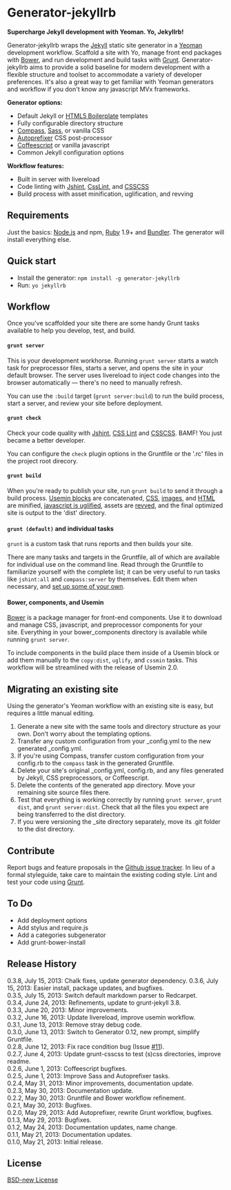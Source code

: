 # Generator-jekyllrb 

**Supercharge Jekyll development with Yeoman. Yo, Jekyllrb!**

Generator-jekyllrb wraps the [Jekyll](http://jekyllrb.com/) static site generator in a [Yeoman](http://yeoman.io/) development workflow. Scaffold a site with Yo, manage front end packages with [Bower](http://bower.io/), and run development and build tasks with [Grunt](http://gruntjs.com/). Generator-jekyllrb aims to provide a solid baseline for modern development with a flexible structure and toolset to accommodate a variety of developer preferences. It's also a great way to get familiar with Yeoman generators and workflow if you don't know any javascript MVx frameworks.

**Generator options:**

- Default Jekyll or [HTML5 Boilerplate](http://html5boilerplate.com/) templates
- Fully configurable directory structure
- [Compass](http://compass-style.org/), [Sass](http://sass-lang.com/), or vanilla CSS
- [Autoprefixer](https://github.com/ai/autoprefixer) CSS post-processor
- [Coffeescript](http://coffeescript.org/) or vanilla javascript
- Common Jekyll configuration options

**Workflow features:**

- Built in server with livereload
- Code linting with [Jshint](http://www.jshint.com/), [CssLint](http://csslint.net/), and [CSSCSS](http://zmoazeni.github.io/csscss/)
- Build process with asset minification, uglification, and revving

## Requirements

Just the basics: [Node.js](http://nodejs.org/) and npm, [Ruby](http://www.ruby-lang.org/) 1.9+ and [Bundler](http://gembundler.com/). The generator will install everything else.

## Quick start

- Install the generator: `npm install -g generator-jekyllrb`
- Run: `yo jekyllrb`

## Workflow

Once you've scaffolded your site there are some handy Grunt tasks available to help you develop, test, and build.

#### `grunt server`

This is your development workhorse. Running `grunt server` starts a watch task for preprocessor files, starts a server, and opens the site in your default browser. The server uses livereload to inject code changes into the browser automatically — there's no need to manually refresh.

You can use the `:build` target (`grunt server:build`) to run the build process, start a server, and review your site before deployment.

#### `grunt check`

Check your code quality with [Jshint](http://www.jshint.com/), [CSS Lint](http://csslint.net/) and [CSSCSS](http://zmoazeni.github.io/csscss/). BAMF! You just became a better developer. 

You can configure the `check` plugin options in the Gruntfile or the '.rc' files in the project root direcory.

#### `grunt build`

When you're ready to publish your site, run `grunt build` to send it through a build process. [Usemin blocks](https://github.com/yeoman/grunt-usemin#the-useminprepare-task) are concatenated, [CSS](https://github.com/gruntjs/grunt-contrib-cssmin), [images](https://github.com/gruntjs/grunt-contrib-imagemin), and [HTML](https://github.com/gruntjs/grunt-contrib-htmlmin) are minified, [javascript is uglified](https://github.com/gruntjs/grunt-contrib-uglify), assets are [revved](https://github.com/cbas/grunt-rev), and the final optimized site is output to the 'dist' directory. 

#### `grunt (default)` and individual tasks

`grunt` is a custom task that runs reports and then builds your site.

There are many tasks and targets in the Gruntfile, all of which are available for individual use on the command line. Read through the Gruntfile to familiarize yourself with the complete list; it can be very useful to run tasks like `jshint:all` and `compass:server` by themselves. Edit them when necessary, and [set up some of your own](http://gruntjs.com/configuring-tasks).
 
#### Bower, components, and Usemin

[Bower](http://bower.io/) is a package manager for front-end components. Use it to download and manage CSS, javascript, and preprocessor components for your site. Everything in your bower_components directory is available while running `grunt server`.

To include components in the build place them inside of a Usemin block or add them manually to the `copy:dist`, `uglify`, and `cssmin` tasks. This workflow will be streamlined with the release of Usemin 2.0.

## Migrating an existing site

Using the generator's Yeoman workflow with an existing site is easy, but requires a little manual editing.

1. Generate a new site with the same tools and directory structure as your own. Don't worry about the templating options.
2. Transfer any custom configuration from your _config.yml to the new generated _config.yml.
3. If you're using Compass, transfer custom configuration from your config.rb to the `compass` task in the generated Gruntfile.
4. Delete your site's original _config.yml, config.rb, and any files generated by Jekyll, CSS preprocessors, or Coffeescript.
5. Delete the contents of the generated app directory. Move your remaining site source files there.
6. Test that everything is working correctly by running `grunt server`, `grunt dist`, and `grunt server:dist`. Check that all the files you expect are being transferred to the dist directory.
7. If you were versioning the _site directory separately, move its .git folder to the dist directory.

## Contribute

Report bugs and feature proposals in the [Github issue tracker](https://github.com/robwierzbowski/generator-jekyllrb/issues). In lieu of a formal styleguide, take care to maintain the existing coding style. Lint and test your code using [Grunt](https://github.com/gruntjs/grunt).

## To Do

- Add deployment options
- Add stylus and require.js
- Add a categories subgenerator
- Add grunt-bower-install

## Release History

0.3.8, July 15, 2013: Chalk fixes, update generator dependency.
0.3.6, July 15, 2013: Easier install, package updates, and bugfixes.  
0.3.5, July 15, 2013: Switch default markdown parser to Redcarpet.  
0.3.4, June 24, 2013: Refinements, update to grunt-jekyll 3.8.  
0.3.3, June 20, 2013: Minor improvements.  
0.3.2, June 16, 2013: Update livereload, improve usemin workflow.  
0.3.1, June 13, 2013: Remove stray debug code.  
0.3.0, June 13, 2013: Switch to Generator 0.12, new prompt, simplify Gruntfile.  
0.2.8, June 12, 2013: Fix race condition bug (Issue [#11](https://github.com/robwierzbowski/generator-jekyllrb/issues/11)).  
0.2.7, June 4, 2013: Update grunt-csscss to test (s)css directories, improve readme.  
0.2.6, June 1, 2013: Coffeescript bugfixes.  
0.2.5, June 1, 2013: Improve Sass and Autoprefixer tasks.  
0.2.4, May 31, 2013: Minor improvements, documentation update.  
0.2.3, May 30, 2013: Documentation update.  
0.2.2, May 30, 2013: Gruntfile and Bower workflow refinement.  
0.2.1, May 30, 2013: Bugfixes.  
0.2.0, May 29, 2013: Add Autoprefixer, rewrite Grunt workflow, bugfixes.  
0.1.3, May 29, 2013: Bugfixes.  
0.1.2, May 24, 2013: Documentation updates, name change.  
0.1.1, May 21, 2013: Documentation updates.  
0.1.0, May 21, 2013: Initial release.

## License
[BSD-new License](http://en.wikipedia.org/wiki/BSD_License)
